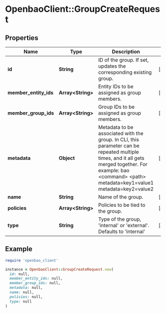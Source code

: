 # OpenbaoClient::GroupCreateRequest

## Properties

| Name | Type | Description | Notes |
| ---- | ---- | ----------- | ----- |
| **id** | **String** | ID of the group. If set, updates the corresponding existing group. | [optional] |
| **member_entity_ids** | **Array&lt;String&gt;** | Entity IDs to be assigned as group members. | [optional] |
| **member_group_ids** | **Array&lt;String&gt;** | Group IDs to be assigned as group members. | [optional] |
| **metadata** | **Object** | Metadata to be associated with the group. In CLI, this parameter can be repeated multiple times, and it all gets merged together. For example: bao &lt;command&gt; &lt;path&gt; metadata&#x3D;key1&#x3D;value1 metadata&#x3D;key2&#x3D;value2 | [optional] |
| **name** | **String** | Name of the group. | [optional] |
| **policies** | **Array&lt;String&gt;** | Policies to be tied to the group. | [optional] |
| **type** | **String** | Type of the group, &#39;internal&#39; or &#39;external&#39;. Defaults to &#39;internal&#39; | [optional] |

## Example

```ruby
require 'openbao_client'

instance = OpenbaoClient::GroupCreateRequest.new(
  id: null,
  member_entity_ids: null,
  member_group_ids: null,
  metadata: null,
  name: null,
  policies: null,
  type: null
)
```

